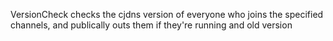 VersionCheck checks the cjdns version of everyone who joins the specified
channels, and publically outs them if they're running and old version
